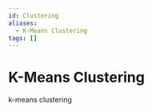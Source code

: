 ```yaml
---
id: Clustering
aliases:
  - K-Means Clustering
tags: []
---
```


# K-Means Clustering

k-means clustering
